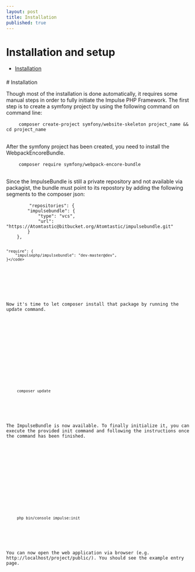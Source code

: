 ```yaml
---
layout: post
title: Installation
published: true
---
```

<h1 class="doc-title">Installation and setup</h1>

- [Installation](#Installation)

<h4><a id="installation"></a></h4>
# Installation

Though most of the installation is done automatically, it requires some manual steps in order to fully initiate the Impulse PHP Framework. The first step is to create a symfony project by using the following command on command line:

<div class="code-toolbar">
  <pre class="code-white imp-code language-shell">
	<code class="language-shell">composer create-project symfony/website-skeleton project_name && cd project_name</code>
  </pre>
</div>

After the symfony project has been created, you need to install the WebpackEncoreBundle.

<div>
  <div class="code-header">
    <div class="button red"></div>
    <div class="button yellow"></div>
    <div class="button green"></div>
  </div>
  <pre class="code-white imp-code line-numbers language-shell">
	<code class="language-bash">composer require symfony/webpack-encore-bundle</code>
  </pre>
</div>

Since the ImpulseBundle is still a private repository and not available via packagist, the bundle must point to its repostory by adding the following segments to the composer json:

<div>
  <div class="code-header">
    <div class="button red"></div>
    <div class="button yellow"></div>
    <div class="button green"></div>
  </div>
  <pre class="code-white imp-code line-numbers language-json">
	<code class="language-json">    "repositories": {
        "impulsebundle": {
            "type": "vcs",
            "url": "https://Atomtastic@bitbucket.org/Atomtastic/impulsebundle.git"
        }
    },
    
    "require": {
        "impulsephp/impulsebundle": "dev-master@dev",
    }</code>
  </pre>
</div>

Now it's time to let composer install that package by running the update command.

<div>
  <div class="code-header">
    <div class="button red"></div>
    <div class="button yellow"></div>
    <div class="button green"></div>
  </div>
  <pre class="code-white imp-code line-numbers language-shell">
	<code class="language-bash">composer update</code>
  </pre>
</div>

The ImpulseBundle is now available. To finally initialize it, you can execute the provided init command and 
following the instructions once the command has been finished.

<div>
  <div class="code-header">
    <div class="button red"></div>
    <div class="button yellow"></div>
    <div class="button green"></div>
  </div>
  <pre class="code-white imp-code line-numbers language-shell">
	<code class="language-bash">php bin/console impulse:init</code>
  </pre>
</div>

You can now open the web application via browser (e.g. http://localhost/project/public/). You should see the example entry page.
